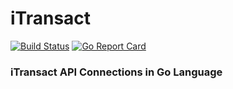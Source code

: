 # iTransact
[![Build Status](https://travis-ci.org/hunterlong/iTransact.svg?branch=master)](https://travis-ci.org/hunterlong/iTransact) [![Go Report Card](https://goreportcard.com/badge/github.com/hunterlong/iTransact)](https://goreportcard.com/report/github.com/hunterlong/iTransact)
### iTransact API Connections in Go Language



